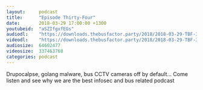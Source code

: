 ```yaml
---
layout:     podcast
title:      "Episode Thirty-Four"
date:       2018-03-29 17:00:00 +1300
youtubeid:  "aSZIfgxfEGs"
audiodl:    "https://downloads.thebusfactor.party/2018/2018-03-29-TBF-34.mp3"
videodl:    "https://downloads.thebusfactor.party/2018/2018-03-29-TBF-34.mp4"
audiosize:  64602477
videosize:  337463768
categories: podcast
---
```

Drupocalpse, golang malware, bus CCTV cameras off by default... Come listen and see why we are the best infosec and bus related podcast
